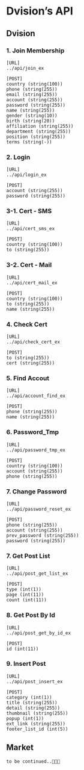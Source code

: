 # Dvision’s API

## Dvision

### 1. Join Membership
```
[URL]
../api/join_ex

[POST]
country (string(100))
phone (string(255))
email (string(255))
account (string(255))
password (string(255))
name (string(255))
gender (string(10))
birth (string(20))
affiliation (string(255))
department (string(255))
position (string(255))
terms (string(-))
```

### 2. Login
```
[URL]
../api/login_ex

[POST]
account (string(255))
password (string(255))
```

### 3-1. Cert - SMS
```
[URL]
../api/cert_sms_ex

[POST]
country (string(100))
to (string(255))
```

### 3-2. Cert - Mail
```
[URL]
../api/cert_mail_ex

[POST]
country (string(100))
to (string(255))
name (string(255))
```

### 4. Check Cert
```
[URL]
../api/check_cert_ex

[POST]
to (string(255))
cert (string(255))
```

### 5. Find Accout
```
[URL]
../api/account_find_ex

[POST]
phone (string(255))
name (string(255))
```

### 6. Password_Tmp
```
[URL]
../api/password_tmp_ex

[POST]
country (string(100))
account (string(255))
phone (string(255))
```

### 7. Change Password
```
[URL]
../api/password_reset_ex

[POST]
phone (string(255))
account (string(255))
prev_password (string(255))
password (string(255))
```

### 7. Get Post List
```
[URL]
../api/post_get_list_ex

[POST]
type (int(1))
page (int(11))
count (int(11))
```

### 8. Get Post By Id
```
[URL]
../api/post_get_by_id_ex

[POST]
id (int(11))
```

### 9. Insert Post 
```
[URL]
../api/post_insert_ex

[POST]
category (int(1))
title (string(255))
detail (string(255))
thumbnail (string(255))
popup (int(1))
ext_link (string(255))
footer_list_id (int(5))
```

## Market
```
to be continued..🎁🎁🎁
```
